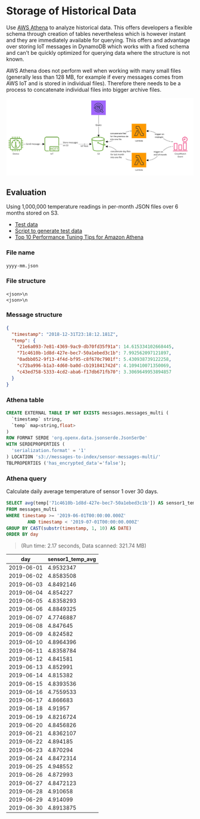 # Storage of Historical Data

Use [AWS Athena](https://docs.aws.amazon.com/athena/latest/ug/what-is.html) to
analyze historical data. This offers developers a flexible schema through
creation of tables nevertheless which is however instant and they are
immediately available for querying. This offers and advantage over storing IoT
messages in DynamoDB which works with a fixed schema and can't be quickly
optimized for querying data where the structure is not known.

AWS Athena does not perform well when working with many small files (generally
less than 128 MB, for example if every messages comes from AWS IoT and is stored
in individual files). Therefore there needs to be a process to concatenate
individual files into bigger archive files.

[![Pipeline](./AWS%20Historical%20Data%20Pipeline.jpg)](https://miro.com/app/board/o9J_kxWDuWs=/)

## Evaluation

Using 1,000,000 temperature readings in per-month JSON files over 6 months
stored on S3.

- [Test data](https://drive.google.com/open?id=1COcGT_04FSXtOGqIrz4gKoZaxtYv7ezo)
- [Script to generate test data](./generate-sensor-messages.ts)
- [Top 10 Performance Tuning Tips for Amazon Athena](https://aws.amazon.com/blogs/big-data/top-10-performance-tuning-tips-for-amazon-athena/)

### File name

`yyyy-mm.json`

### File structure

```
<json>\n
<json>\n
```

### Message structure

```json
{
  "timestamp": "2018-12-31T23:18:12.181Z",
  "temp": {
    "21e6a093-7e81-4369-9ac9-db70fd35f91a": 14.615334102668445,
    "71c4610b-1d8d-427e-bec7-50a1ebed3c1b": 7.992562097121897,
    "0adbb052-9f13-4f4d-bf95-c8f670c7901f": 5.430938739122258,
    "c72ba996-b1a3-4d60-ba0d-cb191841742d": 4.109410071350069,
    "c43ed758-5333-4cd2-aba6-f17db671fb70": 3.3069649953894857
  }
}
```

### Athena table

```sql
CREATE EXTERNAL TABLE IF NOT EXISTS messages.messages_multi (
  `timestamp` string,
  `temp` map<string,float>
)
ROW FORMAT SERDE 'org.openx.data.jsonserde.JsonSerDe'
WITH SERDEPROPERTIES (
  'serialization.format' = '1'
) LOCATION 's3://messages-to-index/sensor-messages-multi/'
TBLPROPERTIES ('has_encrypted_data'='false');
```

### Athena query

Calculate daily average temperature of sensor 1 over 30 days.

```sql
SELECT avg(temp['71c4610b-1d8d-427e-bec7-50a1ebed3c1b']) AS sensor1_temp_avg, CAST(substr(timestamp, 1, 10) AS DATE) AS day
FROM messages_multi
WHERE timestamp >= '2019-06-01T00:00:00.000Z'
        AND timestamp < '2019-07-01T00:00:00.000Z'
GROUP BY CAST(substr(timestamp, 1, 10) AS DATE)
ORDER BY day
```

> (Run time: 2.17 seconds, Data scanned: 321.74 MB)

| day        | sensor1_temp_avg |
| ---------- | ---------------- |
| 2019-06-01 | 4.9532347        |
| 2019-06-02 | 4.8583508        |
| 2019-06-03 | 4.8492146        |
| 2019-06-04 | 4.854227         |
| 2019-06-05 | 4.8358293        |
| 2019-06-06 | 4.8849325        |
| 2019-06-07 | 4.7746887        |
| 2019-06-08 | 4.847645         |
| 2019-06-09 | 4.824582         |
| 2019-06-10 | 4.8964396        |
| 2019-06-11 | 4.8358784        |
| 2019-06-12 | 4.841581         |
| 2019-06-13 | 4.852991         |
| 2019-06-14 | 4.815382         |
| 2019-06-15 | 4.8393536        |
| 2019-06-16 | 4.7559533        |
| 2019-06-17 | 4.866683         |
| 2019-06-18 | 4.91957          |
| 2019-06-19 | 4.8216724        |
| 2019-06-20 | 4.8456826        |
| 2019-06-21 | 4.8362107        |
| 2019-06-22 | 4.894185         |
| 2019-06-23 | 4.870294         |
| 2019-06-24 | 4.8472314        |
| 2019-06-25 | 4.948552         |
| 2019-06-26 | 4.872993         |
| 2019-06-27 | 4.8472123        |
| 2019-06-28 | 4.910658         |
| 2019-06-29 | 4.914099         |
| 2019-06-30 | 4.8913875        |
